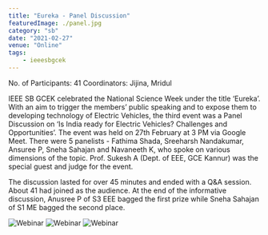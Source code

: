 ```yaml
---
title: "Eureka - Panel Discussion"
featuredImage: ./panel.jpg
category: "sb"
date: "2021-02-27"
venue: "Online"
tags:
    - ieeesbgcek
---
```

No. of Participants: 41
Coordinators: Jijina, Mridul

IEEE SB GCEK celebrated the National Science Week under the title ‘Eureka’.
With an aim to trigger the members’ public speaking and to expose them to developing technology of Electric Vehicles, the third event was a Panel Discussion on ‘Is India ready for Electric Vehicles? Challenges and Opportunities’.
The event was held on 27th February at 3 PM via Google Meet. There were 5 panelists - Fathima Shada, Sreeharsh Nandakumar, Ansuree P, Sneha Sahajan and 
Navaneeth K, who spoke on various dimensions of the topic. Prof. Sukesh A (Dept. of EEE, GCE Kannur) was the special guest and judge for the event.

The discussion lasted for over 45 minutes and ended with a Q&A session. About 41 had joined as the audience.
At the end of the informative discussion, Anusree P of S3 EEE bagged the first prize while Sneha Sahajan of S1 ME bagged the second place.


![Webinar](./panel2.jpeg)
![Webinar](./panel3.jpeg)
![Webinar](./panel4.jpeg)
